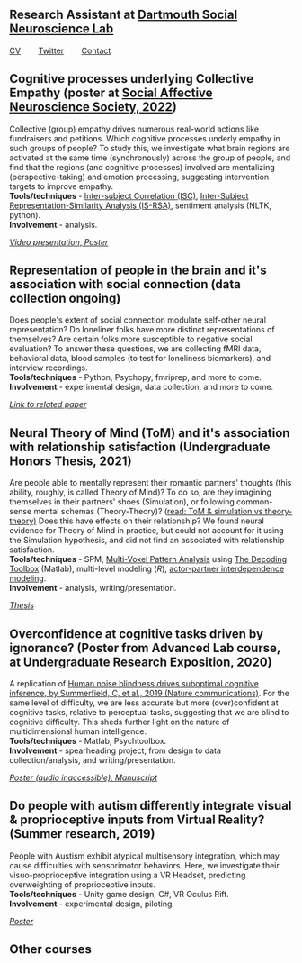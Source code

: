 ## Research Assistant at [Dartmouth Social Neuroscience Lab](http://www.dartmouth-socialneurolab.com)
[CV](https://drive.google.com/file/d/1re4ELCf2sCyWzUF3h9sbAehXcIgBKgx4/view?usp=sharing)&nbsp;&nbsp;&nbsp;&nbsp;&nbsp;&nbsp;&nbsp;&nbsp;[Twitter](https://twitter.com/SiddhantIyer6)&nbsp;&nbsp;&nbsp;&nbsp;&nbsp;&nbsp;&nbsp;&nbsp;[Contact](mailto:siddhant.kumar.iyer@gmail.com)  

## Cognitive processes underlying Collective Empathy (poster at <a href="https://socialaffectiveneuro.org">Social Affective Neuroscience Society, 2022</a>)  
Collective (group) empathy drives numerous real-world actions like fundraisers and petitions. Which cognitive processes underly empathy in such groups of people? To study this, we investigate what brain regions are activated at the same time (synchronously) across the group of people, and find that the regions (and cognitive processes) involved are mentalizing (perspective-taking) and emotion processing, suggesting intervention targets to improve empathy.  
**Tools/techniques** - <a href="https://www.hassonlab.com/inter-subject-correlation">Inter-subject Correlation (ISC)</a>, <a href="https://naturalistic-data.org/content/Intersubject_RSA.html">Inter-Subject Representation-Similarity Analysis (IS-RSA)</a>, sentiment analysis (NLTK, python).  
**Involvement** - analysis.  

<a href="https://youtu.be/W3ox_JQOzf0">*Video presentation*,  </a><a href="https://drive.google.com/file/d/1S5LWDyt2Ohi6v8Ymg9virOk8BSyNZ0kR/view?usp=sharing">*Poster*</a>

## Representation of people in the brain and it's association with social connection (data collection ongoing)  
Does people's extent of social connection modulate self-other neural representation? Do loneliner folks have more distinct representations of themselves? Are certain folks more susceptible to negative social evaluation? To answer these questions, we are collecting fMRI data, behavioral data, blood samples (to test for loneliness biomarkers), and interview recordings.  
**Tools/techniques** - Python, Psychopy, fmriprep, and more to come.  
**Involvement** - experimental design, data collection, and more to come.  

<a href="https://www.jneurosci.org/content/40/29/5616.long">*Link to related paper*</a>

## Neural Theory of Mind (ToM) and it's association with relationship satisfaction (Undergraduate Honors Thesis, 2021)  
Are people able to mentally represent their romantic partners' thoughts (this ability, roughly, is called Theory of Mind)? To do so, are they imagining themselves in their partners' shoes (Simulation), or following common-sense mental schemas (Theory-Theory)? (<a href="http://embodiedknowledge.blogspot.com/2011/02/simulation-theory-vs-theory-theory.html">read: ToM & simulation vs theory-theory)</a> Does this have effects on their relationship? We found neural evidence for Theory of Mind in practice, but could not account for it using the Simulation hypothesis, and did not find an associated with relationship satisfaction.  
**Tools/techniques** - SPM, <a href="https://www.youtube.com/watch?v=odXZS8OYnDE">Multi-Voxel Pattern Analysis</a> using <a href="https://sites.google.com/site/tdtdecodingtoolbox/">The Decoding Toolbox</a> (Matlab), multi-level modeling (*R*), <a href="https://journals.sagepub.com/doi/abs/10.1080/01650250444000405?journalCode=jbda">actor-partner interdependence modeling</a>.  
**Involvement** - analysis, writing/presentation.  

<a href="https://drive.google.com/file/d/1ns8i8w2RaADW3nm_YVQnqG3MIgnHVREG/view?usp=sharing">*Thesis*</a>

## Overconfidence at cognitive tasks driven by ignorance? (Poster from Advanced Lab course, at Undergraduate Research Exposition, 2020)  
A replication of <a href="https://www.nature.com/articles/s41467-019-09330-7">Human noise blindness drives suboptimal cognitive inference, by Summerfield, C, et al., 2019 (Nature communications)</a>. For the same level of difficulty, we are less accurate but more (over)confident at cognitive tasks, relative to perceptual tasks, suggesting that we are blind to cognitive difficulty. This sheds further light on the nature of multidimensional human intelligence.  
**Tools/techniques** - Matlab, Psychtoolbox.  
**Involvement** - spearheading project, from design to data collection/analysis, and writing/presentation.  

<a href="https://drive.google.com/file/d/1pCj8Sbk03pn_dSXaHzwuUj3CtMXM5PMt/view?usp=sharing">*Poster (audio inaccessible)*,  </a><a href="https://drive.google.com/file/d/1jOr3APRANkCdkK8yipAX8hQSRBJugI18/view?usp=sharing">*Manuscript*</a>

## Do people with autism differently integrate visual & proprioceptive inputs from Virtual Reality? (Summer research, 2019)  
People with Austism exhibit atypical multisensory integration, which may cause difficulties with sensorimotor behaviors. Here, we investigate their visuo-proprioceptive integration using a VR Headset, predicting overweighting of proprioceptive inputs.  
**Tools/techniques** - Unity game design, C#, VR Oculus Rift.  
**Involvement** - experimental design, piloting.  

<a href="https://drive.google.com/file/d/1Fdic1iz6vYBe0t0kCWxRb4nhdV_RnzFk/view?usp=sharing">*Poster*</a>

## Other courses
